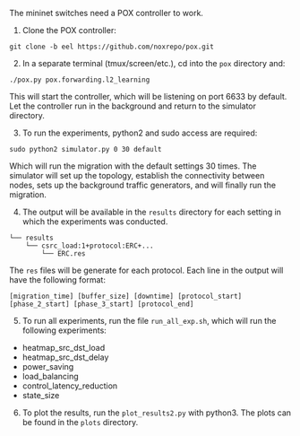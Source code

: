 The mininet switches need a POX controller to work. 

1. Clone the POX controller:

`git clone -b eel https://github.com/noxrepo/pox.git`

2. In a separate terminal (tmux/screen/etc.), cd into the `pox` directory and: 

`./pox.py pox.forwarding.l2_learning`

This will start the controller, which will be listening on port 6633 by default. Let the controller run in the background and return to the simulator directory. 

3. To run the experiments, python2 and sudo access are required:

`sudo python2 simulator.py 0 30 default`

Which will run the migration with the default settings 30 times. The simulator will set up the topology, establish the connectivity between nodes, sets up the background traffic generators, and will finally run the migration. 

4. The output will be available in the `results` directory for each setting in which the experiments was conducted. 

```
└── results
    └── csrc_load:1+protocol:ERC+...
        └── ERC.res
```

The `res` files will be generate for each protocol. Each line in the output will have the following format: 

`[migration_time] [buffer_size] [downtime] [protocol_start] [phase_2_start] [phase_3_start] [protocol_end]`

5. To run all experiments, run the file `run_all_exp.sh`, which will run the following experiments: 

* heatmap_src_dst_load
* heatmap_src_dst_delay
* power_saving
* load_balancing
* control_latency_reduction
* state_size

6. To plot the results, run the `plot_results2.py` with python3. The plots can be found in the `plots` directory.
